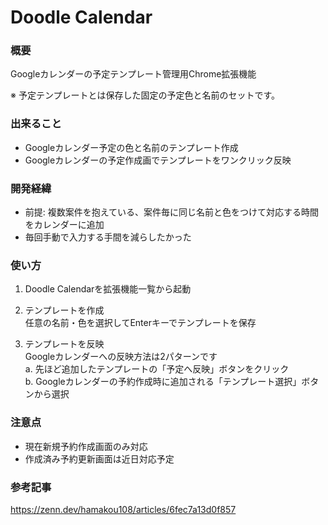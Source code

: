 # Doodle Calendar

### 概要

Googleカレンダーの予定テンプレート管理用Chrome拡張機能

※ 予定テンプレートとは保存した固定の予定色と名前のセットです。

### 出来ること

- Googleカレンダー予定の色と名前のテンプレート作成
- Googleカレンダーの予定作成画でテンプレートをワンクリック反映

### 開発経緯

- 前提: 複数案件を抱えている、案件毎に同じ名前と色をつけて対応する時間をカレンダーに追加
- 毎回手動で入力する手間を減らしたかった

### 使い方

1. Doodle Calendarを拡張機能一覧から起動
<!-- TODO: 写真を添付 -->

2. テンプレートを作成 \
任意の名前・色を選択してEnterキーでテンプレートを保存
<!-- TODO: 写真を添付 -->

3. テンプレートを反映 \
 Googleカレンダーへの反映方法は2パターンです \
 a. 先ほど追加したテンプレートの「予定へ反映」ボタンをクリック \
 b. Googleカレンダーの予約作成時に追加される「テンプレート選択」ボタンから選択
<!-- TODO: 写真を添付 -->

### 注意点

- 現在新規予約作成画面のみ対応
- 作成済み予約更新画面は近日対応予定

### 参考記事

https://zenn.dev/hamakou108/articles/6fec7a13d0f857
